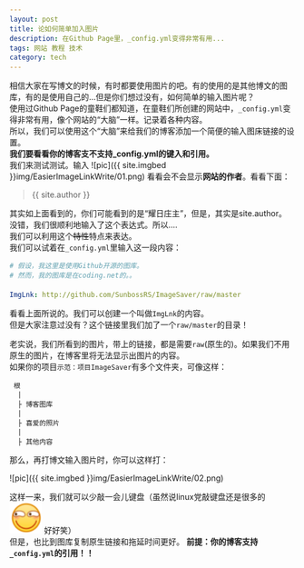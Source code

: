 ```yaml
---
layout: post
title: 论如何简单加入图片
description: 在Github Page里，_config.yml变得非常有用...
tags: 网站 教程 技术
category: tech
---
```


相信大家在写博文的时候，有时都要使用图片的吧。有的使用的是其他博文的图库，有的是使用自己的...但是你们想过没有，如何简单的输入图片呢？  
使用过Github Page的童鞋们都知道，在童鞋们所创建的网站中，`_config.yml`变得非常有用，像个网站的“大脑”一样。记录着各种内容。  
所以，我们可以使用这个“大脑”来给我们的博客添加一个简便的输入图床链接的设置。  
**我们要看看你的博客支不支持_config.yml的键入和引用。**  
我们来测试测试。输入
![pic]({{ site.imgbed }}img/EasierImageLinkWrite/01.png)
看看会不会显示**网站的作者**。看看下面：  
> {{ site.author }}

其实如上面看到的，你们可能看到的是“耀日庄主”，但是，其实是site.author。  
没错，我们很顺利地输入了这个表达式。所以....  
我们可以利用这个~~特性~~特点来表达。  
我们可以试着在`_config.yml`里输入这一段内容：
```yaml
# 假设，我这里是使用Github开源的图库。
# 然而，我的图库是在coding.net的。。

ImgLnk: http://github.com/SunbossRS/ImageSaver/raw/master
```
看看上面所说的。我们可以创建一个叫做`ImgLnk`的内容。  
但是大家注意过没有？这个链接里我们加了一个`raw/master`的目录！  
  
老实说，我们所看到的图片，带上的链接，都是需要`raw`(原生的)。如果我们不用原生的图片，在博客里将无法显示出图片的内容。  
如果你的项目`示范：项目ImageSaver`有多个文件夹，可像这样：
```list
 根
  |
  ├ 博客图库
  |
  ├ 喜爱的照片
  |
  ├ 其他内容
```
那么，再打博文输入图片时，你可以这样打：

![pic]({{ site.imgbed }}img/EasierImageLinkWrite/02.png)

这样一来，我们就可以少敲一会儿键盘（虽然说linux党敲键盘还是很多的
![pic](http://github.com/sunbossrs/blogcommentstore/raw/master/emoji/滑稽.png)
好好笑）  
但是，也比到图库复制原生链接和拖延时间更好。
**前提：你的博客支持`_config.yml`的引用！！**
